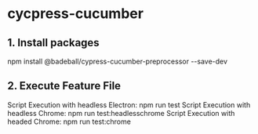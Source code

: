 # cycpress-cucumber

## 1. Install packages
npm install @badeball/cypress-cucumber-preprocessor --save-dev
 
## 2. Execute Feature File
Script Execution with headless Electron: npm run test
Script Execution with headless Chrome: npm run test:headlesschrome
Script Execution with headed Chrome: npm run test:chrome

